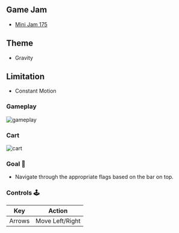 

## Game Jam
- [Mini Jam 175](https://itch.io/jam/mini-jam-175-gravity)
## Theme
- Gravity 
## Limitation
- Constant Motion


### Gameplay
![gameplay]()
<br>

### Cart
![cart]()


### Goal :dart:

-   Navigate through the appropriate flags based on the bar on top.

### Controls :joystick:

|  Key   |   Action   |
| :----: | :--------: |
| Arrows |    Move Left/Right    |
